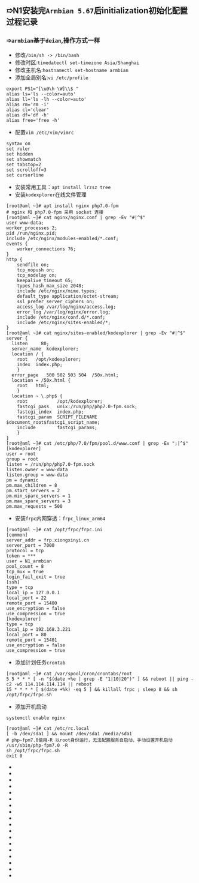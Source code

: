 ## &#10161;N1安装完`Armbian 5.67`后initialization初始化配置过程记录
### &#10174;`armbian`基于`deian`,操作方式一样
- 修改`/bin/sh -> /bin/bash`
- 修改时区:`timedatectl set-timezone Asia/Shanghai`
- 修改主机名:`hostnamectl set-hostname armbian`
- 添加全局别名:`vi /etc/profile`
```
export PS1="[\u@\h \W]\\$ "
alias ls='ls --color=auto'
alias ll='ls -lh --color=auto'
alias rm='rm -i'
alias cl='clear'
alias df='df -h'
alias free='free -h'
```
- 配置`vim /etc/vim/vimrc`  
```
syntax on
set ruler
set hidden
set showmatch
set tabstop=2
set scrolloff=3
set cursorline

```
- 安装常用工具：`apt install lrzsz tree`
- 安装`kodexplorer`在线文件管理
```
[root@aml ~]# apt install nginx php7.0-fpm 
# nginx 和 php7.0-fpm 采用 socket 连接
[root@aml ~]# cat nginx/nginx.conf | grep -Ev "#|^$"
user www-data;
worker_processes 2;
pid /run/nginx.pid;
include /etc/nginx/modules-enabled/*.conf;
events {
	worker_connections 76;
}
http {
	sendfile on;
	tcp_nopush on;
	tcp_nodelay on;
	keepalive_timeout 65;
	types_hash_max_size 2048;
	include /etc/nginx/mime.types;
	default_type application/octet-stream;
	ssl_prefer_server_ciphers on;
	access_log /var/log/nginx/access.log;
	error_log /var/log/nginx/error.log;
	include /etc/nginx/conf.d/*.conf;
	include /etc/nginx/sites-enabled/*;
}
[root@aml ~]# cat nginx/sites-enabled/kodexplorer | grep -Ev "#|^$"
server {
  listen     80;
  server_name  kodexplorer;
  location / {
    root   /opt/kodexplorer;
    index  index.php;
    }
  error_page   500 502 503 504  /50x.html;
  location = /50x.html {
    root   html;
    }
  location ~ \.php$ {
    root           /opt/kodexplorer;
    fastcgi_pass   unix:/run/php/php7.0-fpm.sock;
    fastcgi_index  index.php;
    fastcgi_param  SCRIPT_FILENAME  $document_root$fastcgi_script_name;
    include        fastcgi_params;
    }
}
[root@aml ~]# cat /etc/php/7.0/fpm/pool.d/www.conf | grep -Ev ";|^$"
[kodexplorer]
user = root
group = root
listen = /run/php/php7.0-fpm.sock
listen.owner = www-data
listen.group = www-data
pm = dynamic
pm.max_children = 8
pm.start_servers = 2
pm.min_spare_servers = 1
pm.max_spare_servers = 3
pm.max_requests = 500
```
- 安装`frpc`内网穿透：`frpc_linux_arm64`
```
[root@aml ~]# cat /opt/frpc/frpc.ini
[common]
server_addr = frp.xiongxinyi.cn
server_port = 7000
protocol = tcp
token = ***
user = N1_armbian
pool_count = 8
tcp_mux = true
login_fail_exit = true
[ssh]
type = tcp
local_ip = 127.0.0.1
local_port = 22
remote_port = 15400
use_encryption = false
use_compression = true
[kodexplorer]
type = tcp
local_ip = 192.168.3.221
local_port = 80
remote_port = 15401
use_encryption = false
use_compression = true
```
- 添加计划任务`crontab`
```
[root@aml ~]# cat /var/spool/cron/crontabs/root 
5 5 * * * [ -n "$(date +%e | grep -E "1|10|20")" ] && reboot || ping -c2 -w5 114.114.114.114 || reboot
15 * * * * [ $(date +%k) -eq 5 ] && killall frpc ; sleep 8 && sh /opt/frpc/frpc.sh
```
- 添加开机启动
```
systemctl enable nginx

[root@aml ~]# cat /etc/rc.local
[ -b /dev/sda1 ] && mount /dev/sda1 /media/sda1
# php-fpm7.0使用-R 以root身份运行，无法配置服务自启动，手动设置开机启动
/usr/sbin/php-fpm7.0 -R
sh /opt/frpc/frpc.sh
exit 0
```
- 
- 
- 
- 
- 
- 
- 
- 
- 
- 
- 
- 
- 
- 
- 
- 
- 
- 
